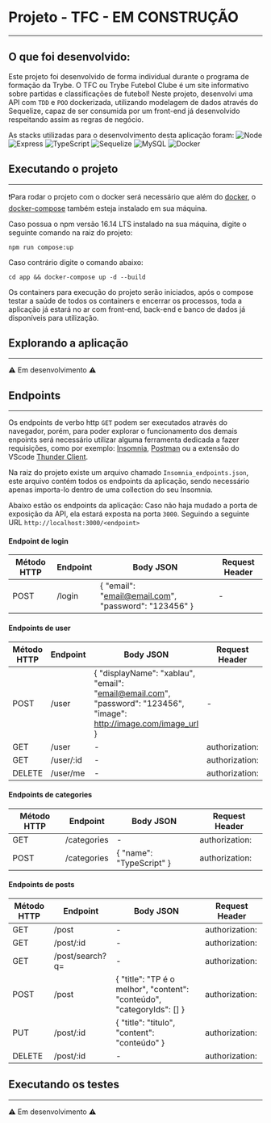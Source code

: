 # Projeto - TFC - EM CONSTRUÇÃO
---
## O que foi desenvolvido:

Este projeto foi desenvolvido de forma individual durante o programa de formação da Trybe.
O TFC ou Trybe Futebol Clube é um site informativo sobre partidas e classificações de futebol! Neste projeto, desenvolvi uma API com `TDD` e `POO` dockerizada, utilizando modelagem de dados através do Sequelize, capaz de ser consumida por um front-end já desenvolvido respeitando assim as regras de negócio.

As stacks utilizadas para o desenvolvimento desta aplicação foram:
![Node](https://img.shields.io/badge/-Node.js-339933?style=flat-square&logo=node.js&logoColor=white)
![Express](https://img.shields.io/badge/-Express.js-grey?style=flat-square&logo=express&logoColor=white)
![TypeScript](https://img.shields.io/badge/TypeScript-007ACC?style=flat-square&logo=typescript&logoColor=white)
![Sequelize](https://img.shields.io/badge/-Sequelize-357bbe?style=flat-square&logo=sequelize&logoColor=white)
![MySQL](https://img.shields.io/badge/-MySQL-4479A1?style=flat-square&logo=MySQL&logoColor=white)
![Docker](https://img.shields.io/badge/Docker-2CA5E0?style=flat-square&logo=docker&logoColor=white)

## Executando o projeto
---
❗Para rodar o projeto com o docker será necessário que além do [docker](https://www.docker.com/), o  [docker-compose](https://github.com/docker/compose) também esteja instalado em sua máquina.

Caso possua o npm versão 16.14 LTS instalado na sua máquina, digite o seguinte comando na raiz do projeto:
```
npm run compose:up
```
Caso contrário digite o comando abaixo:
```
cd app && docker-compose up -d --build
```
Os containers para execução do projeto serão iniciados, após o compose testar a saúde de todos os containers e encerrar os processos, toda a aplicação já estará no ar com front-end, back-end e banco de dados já disponíveis para utilização.

## Explorando a aplicação
---
⚠️ Em desenvolvimento ⚠️

## Endpoints
---
Os endpoints de verbo http `GET` podem ser executados através do navegador, porém, para poder explorar o funcionamento dos demais enpoints será necessário utilizar alguma ferramenta dedicada a fazer requisições, como por exemplo: [Insomnia](https://insomnia.rest/download), [Postman](https://www.postman.com/) ou a extensão do VScode [Thunder Client](https://www.thunderclient.com/).

Na raiz do projeto existe um arquivo chamado `Insomnia_endpoints.json`, este arquivo contém todos os endpoints da aplicação, sendo necessário apenas importa-lo dentro de uma collection do seu Insomnia.

Abaixo estão os endpoints da aplicação:
Caso não haja mudado a porta de exposição da API, ela estará exposta na porta `3000`. Seguindo a seguinte URL `http://localhost:3000/<endpoint>`


#### Endpoint de login
| Método HTTP | Endpoint | Body JSON | Request Header |
| ----------- | -------- | --------- | -------------- |
| POST | /login | { "email": "email@email.com",	"password": "123456" } | - |

#### Endpoints de user
| Método HTTP | Endpoint | Body JSON | Request Header |
| ----------- | -------- | --------- | -------------- |
| POST | /user | { "displayName": "xablau", "email": "email@email.com", "password": "123456", "image": http://image.com/image_url } | - |
| GET | /user | - | authorization: <TOKEN> |
| GET | /user/:id | - | authorization: <TOKEN> |
| DELETE | /user/me | - | authorization: <TOKEN> |

#### Endpoints de categories
| Método HTTP | Endpoint | Body JSON | Request Header |
| ----------- | -------- | --------- | -------------- |
| GET | /categories | - | authorization: <TOKEN> |
| POST | /categories | { "name": "TypeScript" } | authorization: <TOKEN> |

#### Endpoints de posts
| Método HTTP | Endpoint | Body JSON | Request Header |
| ----------- | -------- | --------- | -------------- |
| GET | /post | - | authorization: <TOKEN> |
| GET | /post/:id | - | authorization: <TOKEN> |
| GET | /post/search?q=<busca> | - | authorization: <TOKEN> |
| POST | /post | { "title": "TP é o melhor", "content": "conteúdo", "categoryIds": [] } | authorization: <TOKEN> |
| PUT | /post/:id | { "title": "titulo", "content": "conteúdo" } | authorization: <TOKEN> |
| DELETE | /post/:id | - | authorization: <TOKEN> |

## Executando os testes
---
⚠️ Em desenvolvimento ⚠️